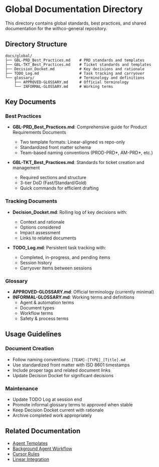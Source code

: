 # Global Documentation Directory

This directory contains global standards, best practices, and shared documentation for the withco-general repository.

## Directory Structure

```
docs/global/
├── GBL-PRD_Best_Practices.md    # PRD standards and templates
├── GBL-TKT_Best_Practices.md    # Ticket standards and templates
├── Decision_Docket.md           # Key decisions and rationale
├── TODO_Log.md                  # Task tracking and carryover
└── glossary/                    # Terminology and definitions
    ├── APPROVED-GLOSSARY.md     # Official terminology
    └── INFORMAL-GLOSSARY.md     # Working terms
```

## Key Documents

### Best Practices

- **GBL-PRD_Best_Practices.md**: Comprehensive guide for Product Requirements Documents
  - Two template formats: Linear-aligned vs repo-only
  - Standardized front matter schema
  - Team-based naming conventions (PROD-PRD*, AM-PRD*, etc.)

- **GBL-TKT_Best_Practices.md**: Standards for ticket creation and management
  - Required sections and structure
  - 3-tier DoD (Fast/Standard/Gold)
  - Quick commands for efficient drafting

### Tracking Documents

- **Decision_Docket.md**: Rolling log of key decisions with:
  - Context and rationale
  - Options considered
  - Impact assessment
  - Links to related documents

- **TODO_Log.md**: Persistent task tracking with:
  - Completed, in-progress, and pending items
  - Session history
  - Carryover items between sessions

### Glossary

- **APPROVED-GLOSSARY.md**: Official terminology (currently minimal)
- **INFORMAL-GLOSSARY.md**: Working terms and definitions
  - Agent & automation terms
  - Document types
  - Workflow terms
  - Safety & process terms

## Usage Guidelines

### Document Creation

- Follow naming conventions: `[TEAM]-[TYPE]_[Title].md`
- Use standardized front matter with ISO 8601 timestamps
- Include proper tags and related document links
- Update Decision Docket for significant decisions

### Maintenance

- Update TODO Log at session end
- Promote informal glossary terms to approved when stable
- Keep Decision Docket current with rationale
- Archive completed work appropriately

## Related Documentation

- [Agent Templates](../agents/templates/)
- [Background Agent Workflow](../agents/workflows/)
- [Cursor Rules](../../.cursor/rules/)
- [Linear Integration](../../linear/)